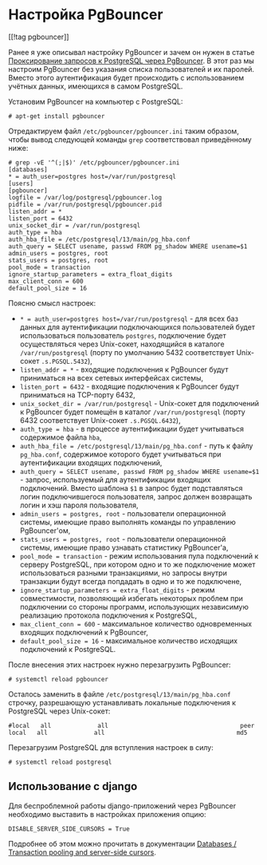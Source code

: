 Настройка PgBouncer
===================

[[!tag pgbouncer]]

Ранее я уже описывал настройку PgBouncer и зачем он нужен в статье [Проксирование запросов к PostgreSQL через PgBouncer](http://stupin.su/blog/pgbouncer/). В этот раз мы настроим PgBouncer без указания списка пользователей и их паролей. Вместо этого аутентификация будет происходить с использованием учётных данных, имеющихся в самом PostgreSQL.

Установим PgBouncer на компьютер с PostgreSQL:

    # apt-get install pgbouncer

Отредактируем файл `/etc/pgbouncer/pgbouncer.ini` таким образом, чтобы вывод следующей команды `grep` соответствовал приведённому ниже:

    # grep -vE '^(;|$)' /etc/pgbouncer/pgbouncer.ini
    [databases]
    * = auth_user=postgres host=/var/run/postgresql
    [users]
    [pgbouncer]
    logfile = /var/log/postgresql/pgbouncer.log
    pidfile = /var/run/postgresql/pgbouncer.pid
    listen_addr = *
    listen_port = 6432
    unix_socket_dir = /var/run/postgresql
    auth_type = hba
    auth_hba_file = /etc/postgresql/13/main/pg_hba.conf
    auth_query = SELECT usename, passwd FROM pg_shadow WHERE usename=$1
    admin_users = postgres, root
    stats_users = postgres, root
    pool_mode = transaction
    ignore_startup_parameters = extra_float_digits
    max_client_conn = 600
    default_pool_size = 16

Поясню смысл настроек:

* `* = auth_user=postgres host=/var/run/postgresql` - для всех баз данных для аутентификации подключающихся пользователей будет использоваться пользователь `postgres`, подключение будет осуществляться через Unix-сокет, находящийся в каталоге `/var/run/postgresql` (порту по умолчанию 5432 соответствует Unix-сокет `.s.PGSQL.5432`),
* `listen_addr = *` - входящие подключения к PgBouncer будут приниматься на всех сетевых интерфейсах системы,
* `listen_port = 6432` - входящие подключения к PgBouncer будут приниматься на TCP-порту 6432,
* `unix_socket_dir = /var/run/postgresql` - Unix-сокет для подключений к PgBouncer будет помещён в каталог `/var/run/postgresql` (порту 6432 соответствует Unix-сокет `.s.PGSQL.6432`),
* `auth_type = hba` - в процессе аутентификации будет учитываться содержимое файла `hba`,
* `auth_hba_file = /etc/postgresql/13/main/pg_hba.conf` - путь к файлу `pg_hba.conf`, содержимое которого будет учитываться при аутентификации входящих подключений,
* `auth_query = SELECT usename, passwd FROM pg_shadow WHERE usename=$1` - запрос, используемый для аутентификации входящих подключений. Вместо шаблона `$1` в запрос будет подставляться логин подключившегося пользователя, запрос должен возвращать логин и хэш пароля пользователя,
* `admin_users = postgres, root` - пользователи операционной системы, имеющие право выполнять команды по управлению PgBouncer'ом,
* `stats_users = postgres, root` - пользователи операционной системы, имеющие право узнавать статистику PgBouncer'а,
* `pool_mode = transaction` - режим использования пула подключений к серверу PostgreSQL, при котором одно и то же подключение может использоваться разными транзакциями, но запросы внутри транзакции будут всегда попдадать в одно и то же подключене,
* `ignore_startup_parameters = extra_float_digits` - режим совместимости, позволяющий избегать некоторых проблем при подключении со стороны программ, использующих независимую реализацию протокола подключения к PostgreSQL,
* `max_client_conn = 600` - максимальное количество одновременных входящих подключений к PgBouncer,
* `default_pool_size = 16` - максимальное количество исходящих подключений к PostgreSQL.

После внесения этих настроек нужно перезагрузить PgBouncer:

    # systemctl reload pgbouncer

Осталось заменить в файле `/etc/postgresql/13/main/pg_hba.conf` строчку, разрешающую устанавливать локальные подключения к PostgreSQL через Unix-сокет:

    #local   all             all                                     peer
    local   all             all                                     md5

Перезагрузим PostgreSQL для вступления настроек в силу:

    # systemctl reload postgresql

Использование с django
----------------------

Для беспроблемной работы django-приложений через PgBouncer необходимо выставить в настройках приложения опцию:

    DISABLE_SERVER_SIDE_CURSORS = True

Подробнее об этом можно прочитать в документации [Databases / Transaction pooling and server-side cursors](https://docs.djangoproject.com/en/4.0/ref/databases/#transaction-pooling-server-side-cursors).
